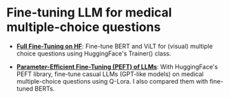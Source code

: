 # Fine-tuning LLM for medical multiple-choice questions

- **[Full Fine-Tuning on HF](https://github.com/Yushi-Y/NLP-projects/tree/main/Full_FT_HF)**: Fine-tune BERT and ViLT for (visual) multiple choice questions using HuggingFace's Trainer() class.
  
- **[Parameter-Efficient Fine-Tuning (PEFT) of LLMs](https://github.com/Yushi-Y/NLP-projects/tree/main/LLM_PEFT_HF)**: With HuggingFace's PEFT library, fine-tune casual LLMs (GPT-like models) on medical multiple-choice questions using Q-Lora. I also compared them with fine-tuned BERTs.


